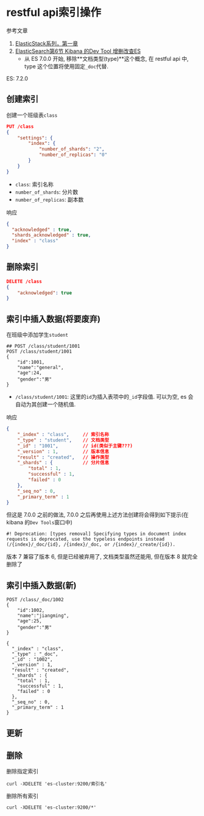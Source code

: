 # restful api索引操作

参考文章

1. [ElasticStack系列，第一章](https://blog.csdn.net/LeeDemoOne/article/details/103165610)
2. [ElasticSearch第6节 Kibana 的Dev Tool 增删改查ES](https://www.jianshu.com/p/21007d1011ad)
    - 从 ES 7.0.0 开始, 移除**文档类型(type)**这个概念, 在 restful api 中, type 这个位置将使用固定`_doc`代替.

ES: 7.2.0

## 创建索引

创建一个班级表`class`

```json
PUT /class
{
    "settings": { 
        "index": { 
            "number_of_shards": "2",
            "number_of_replicas": "0"
        }  
    }
}
```

- `class`:              索引名称
- `number_of_shards`:   分片数 
- `number_of_replicas`: 副本数

响应

```json
{
  "acknowledged" : true,
  "shards_acknowledged" : true,
  "index" : "class"
}
```

## 删除索引

```json
DELETE /class
{
    "acknowledged": true
}
```

## 索引中插入数据(将要废弃)

在班级中添加学生`student`

```
## POST /class/student/1001
POST /class/student/1001
{ 
    "id":1001, 
    "name":"general", 
    "age":24, 
    "gender":"男"
}
```

- `/class/student/1001`: 这里的`id`为插入表项中的`_id`字段值. 可以为空, es 会自动为其创建一个随机值.

响应

```json
{
    "_index" : "class",     // 索引名称
    "_type" : "student",    // 文档类型
    "_id" : "1001",         // id(类似于主键???)
    "_version" : 1,         // 版本信息
    "result" : "created",   // 操作类型
    "_shards" : {           // 分片信息
        "total" : 1,
        "successful" : 1,
        "failed" : 0
    },
    "_seq_no" : 0,
    "_primary_term" : 1
}
```

但这是 7.0.0 之前的做法, 7.0.0 之后再使用上述方法创建将会得到如下提示(在 kibana 的`Dev Tools`窗口中)

```
#! Deprecation: [types removal] Specifying types in document index requests is deprecated, use the typeless endpoints instead (/{index}/_doc/{id}, /{index}/_doc, or /{index}/_create/{id}).
```

版本 7 兼容了版本 6, 但是已经被弃用了, 文档类型虽然还能用, 但在版本 8 就完全删除了

## 索引中插入数据(新)

```
POST /class/_doc/1002
{ 
    "id":1002, 
    "name":"jiangming", 
    "age":25, 
    "gender":"男"
}
```

```
{
  "_index" : "class",
  "_type" : "_doc",
  "_id" : "1002",
  "_version" : 1,
  "result" : "created",
  "_shards" : {
    "total" : 1,
    "successful" : 1,
    "failed" : 0
  },
  "_seq_no" : 0,
  "_primary_term" : 1
}

```

## 更新


## 删除

删除指定索引

```
curl -XDELETE 'es-cluster:9200/索引名'
```

删除所有索引

```
curl -XDELETE 'es-cluster:9200/*'
```
